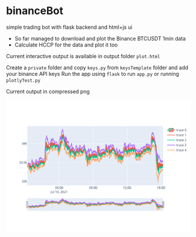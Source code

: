 # binanceBot
simple trading bot with flask backend and html+js ui

* So far managed to download and plot the Binance BTCUSDT 1min data 
* Calculate HCCP for the data and plot it too

Current interactive output is available in output folder `plot.html`

Create a `private` folder and copy `keys.py` from `keysTemplate` folder and add your binance API keys
Run the app using `flask` to run `app.py` or running `plotlyTest.py`

Current output in compressed png 

![hccp](https://github.com/darvinrio/binanceBot/blob/e07d782bdcee4ff7a59a08e593c9770c0725d1ce/output/hccpPlot.png)
